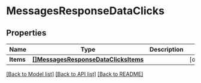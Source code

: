 # MessagesResponseDataClicks

## Properties

Name | Type | Description | Notes
------------ | ------------- | ------------- | -------------
**Items** | [**[]MessagesResponseDataClicksItems**](MessagesResponse_data_clicks_items.md) |  | [optional] 

[[Back to Model list]](../README.md#documentation-for-models) [[Back to API list]](../README.md#documentation-for-api-endpoints) [[Back to README]](../README.md)


